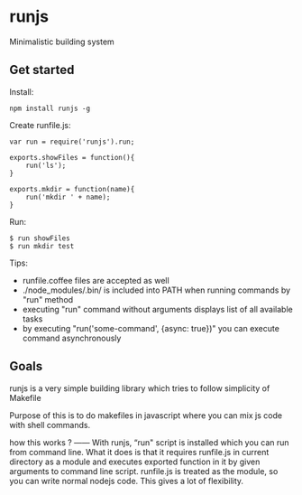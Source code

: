 # runjs

Minimalistic building system


## Get started

Install:

    npm install runjs -g

Create runfile.js:

    var run = require('runjs').run;
    
    exports.showFiles = function(){
        run('ls');
    }
    
    exports.mkdir = function(name){
        run('mkdir ' + name);
    }
    
Run:

    $ run showFiles
    $ run mkdir test

Tips:

* runfile.coffee files are accepted as well
* ./node_modules/.bin/ is included into PATH when running commands by "run" method
* executing "run" command without arguments displays list of all available tasks
* by executing "run('some-command', {async: true})" you can execute command asynchronously


## Goals

runjs is a very simple building library which tries to follow simplicity of Makefile

Purpose of this is to do makefiles in javascript where you can mix js code with shell commands.

how this works ?
——
With runjs, “run" script is installed which you can run from command line. What it does
is that it requires runfile.js in current directory as a module and executes exported function
in it by given arguments to command line script. runfile.js is treated as the module,
so you can write normal nodejs code. This gives a lot of flexibility.